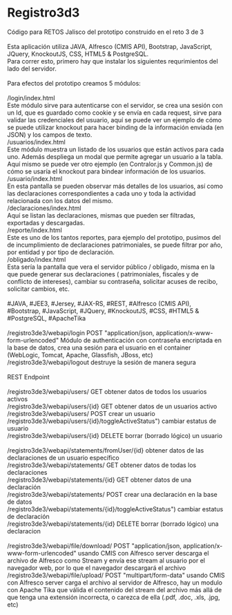 # Registro3d3<br/>
Código para RETOS Jalisco del prototipo construido en el reto 3 de 3<br/>
<br/>
Esta aplicación utiliza JAVA, Alfresco (CMIS API), Bootstrap, JavaScript, JQuery, KnockoutJS, CSS, HTML5 & PostgreSQL.<br/>
Para correr esto, primero hay que instalar los siguientes requrimientos del lado del servidor.<br/>
<br/>
Para efectos del prototipo creamos 5 módulos:<br/>
<br/>
/login/index.html<br/>
Este módulo sirve para autenticarse con el servidor, se crea una sesión con un Id, que es guardado como cookie y se envía en cada request, sirve para validar las credenciales del usuario, aquí se puede ver un ejemplo de cómo se puede utilizar knockout para hacer binding de la información enviada (en JSON) y los campos de texto.<br/>
/usuarios/index.html<br/>
Este módulo muestra un listado de los usuarios que están activos para cada uno. Además despliega un modal que permite agregar un usuario a la tabla. Aquí mismo se puede ver otro ejemplo (en Contralor.js y Common.js) de cómo se usaría el knockout para bindear información de los usuarios.<br/>
/usuario/index.html<br/>
En esta pantalla se pueden observar más detalles de los usuarios, así como las declaraciones correspondientes a cada uno y toda la actividad relacionada con los datos del mismo.<br/>
/declaraciones/index.html<br/>
Aquí se listan las declaraciones, mismas que pueden ser filtradas, exportadas y descargadas.<br/>
/reporte/index.html<br/>
Este es uno de los tantos reportes, para ejemplo del prototipo, pusimos del de incumplimiento de declaraciones patrimoniales, se puede filtrar por año, por entidad y por tipo de declaración.<br/>
/obligado/index.html<br/>
Esta sería la pantalla que vera el servidor público / obligado, misma en la que puede generar sus declaraciones ( patrimoniales, fiscales y de conflicto de intereses), cambiar su contraseña, solicitar acuses de recibo, solicitar cambios, etc.<br/>
<br/>
#JAVA, #JEE3, #Jersey, #JAX-RS, #REST, #Alfresco (CMIS API), #Bootstrap, #JavaScript, #JQuery, #KnockoutJS, #CSS, #HTML5 & #PostgreSQL, #ApacheTika<br/>
<br/>
/registro3de3/webapi/login POST "application/json, application/x-www-form-urlencoded" Módulo de authenticación con contraseña encriptada en la base de datos, crea una sesión para el usuario en el container (WebLogic, Tomcat, Apache, Glassfish, JBoss, etc) <br/>
/registro3de3/webapi/logout destruye la sesión de manera segura<br/>
<br/>
REST Endpoint<br/>
<br/>
/registro3de3/webapi/users/ GET obtener datos de todos los usuarios activos <br/>
/registro3de3/webapi/users/{id} GET obtener datos de un usuarios activo<br/>
/registro3de3/webapi/users/ POST crear un usuario<br/>
/registro3de3/webapi/users/{id}/toggleActiveStatus") cambiar estatus de usuario<br/>
/registro3de3/webapi/users/{id} DELETE borrar (borrado lógico) un usuario<br/>
<br/>
/registro3de3/webapi/statements/fromUser/{id} obtener datos de las declaraciones de un usuario específico<br/>
/registro3de3/webapi/statements/ GET obtener datos de todas los declaraciones<br/>
/registro3de3/webapi/statements/{id} GET obtener datos de una declaración<br/>
/registro3de3/webapi/statements/ POST crear una declaración en la base de datos<br/>
/registro3de3/webapi/statements/{id}/toggleActiveStatus") cambiar estatus de declaración<br/>
/registro3de3/webapi/statements/{id} DELETE borrar (borrado lógico) una declaracion<br/>
<br/>
/registro3de3/webapi/file/download/ POST "application/json, application/x-www-form-urlencoded" usando CMIS con Alfresco server descarga el archivo de Alfresco como Stream y envía ese stream al usuario por el navegador web, por lo que el navegador descargará el archivo<br/>
/registro3de3/webapi/file/upload/ POST "multipart/form-data" usando CMIS con Alfresco server carga el archivo al servidor de Alfresco, hay un modulo con Apache Tika que válida el contenido del stream del archivo más allá de que tenga una extensión incorrecta, o carezca de ella (.pdf, .doc, .xls, .jpg, etc)<br/>
